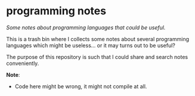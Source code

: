 # programming notes
*Some notes about programming languages that could be useful.*

This is a trash bin where I collects some notes about several programming languages which 
might be useless... or it may turns out to be useful?

The purpose of this repository is such that I could share and search notes conveniently.

**Note**:
- Code here might be wrong, it might not compile at all.
